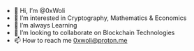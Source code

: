 - 👋 Hi, I’m @0xWoli
- 👀 I’m interested in Cryptography, Mathematics & Economics 
- 🌱 I’m always Learning 
- 💞️ I’m looking to collaborate on Blockchain Technologies 
- 📫 How to reach me 0xwoli@proton.me

<!---
0xWoli/0xWoli is a ✨ special ✨ repository because its `README.md` (this file) appears on your GitHub profile.
You can click the Preview link to take a look at your changes.
--->
